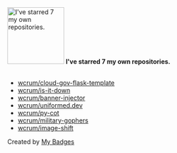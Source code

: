 <img src="https://my-badges.github.io/my-badges/self-star.png" alt="I&apos;ve starred 7 my own repositories." title="I&apos;ve starred 7 my own repositories." width="128">
<strong>I&apos;ve starred 7 my own repositories.</strong>
<br><br>

- <a href="https://github.com/wcrum/cloud-gov-flask-template">wcrum/cloud-gov-flask-template</a>
- <a href="https://github.com/wcrum/is-it-down">wcrum/is-it-down</a>
- <a href="https://github.com/wcrum/banner-injector">wcrum/banner-injector</a>
- <a href="https://github.com/wcrum/uniformed.dev">wcrum/uniformed.dev</a>
- <a href="https://github.com/wcrum/py-cot">wcrum/py-cot</a>
- <a href="https://github.com/wcrum/military-gophers">wcrum/military-gophers</a>
- <a href="https://github.com/wcrum/image-shift">wcrum/image-shift</a>


Created by <a href="https://github.com/my-badges/my-badges">My Badges</a>